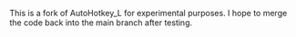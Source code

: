 This is a fork of AutoHotkey_L for experimental purposes.  I hope to merge the code back into the main branch after testing.
